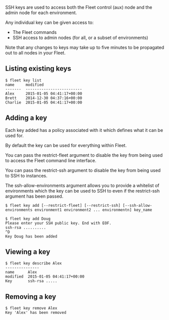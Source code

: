 SSH keys are used to access both the Fleet control (aux) node and the admin node for each environment.

Any individual key can be given access to:
 * The Fleet commands
 * SSH access to admin nodes (for all, or a subset of environments)

Note that any changes to keys may take up to five minutes to be propagated out to all nodes in your Fleet.

Listing existing keys
----

```
$ fleet key list
name     modified
-------  -------------------------
Alex     2015-01-05 04:41:17+00:00
Brett    2014-12-30 04:37:16+00:00
Charlie  2015-01-05 04:41:17+00:00

```

Adding a key
----

Each key added has a policy associated with it which defines what it can be used for.

By default the key can be used for everything within Fleet.

You can pass the restrict-fleet argument to disable the key from being used to access
the Fleet command line interface.

You can pass the restrict-ssh argument to disable the key from being used to SSH to instances.

The ssh-allow-environments argument allows you to provide a whitelist of environments
which the key can be used to SSH to even if the restrict-ssh argument has been passed.

```
$ fleet key add [--restrict-fleet] [--restrict-ssh] [--ssh-allow-environments environment1 environment2 ... environmentn] key_name
```

```
$ fleet key add Doug
Please enter your SSH public key. End with EOF.
ssh-rsa ..........
^D
Key Doug has been added
```

Viewing a key
----

```
$ fleet key describe Alex
---------------
name      Alex
modified  2015-01-05 04:41:17+00:00
Key       ssh-rsa .....

```

Removing a key
----

```
$ fleet key remove Alex
Key 'Alex' has been removed
```
